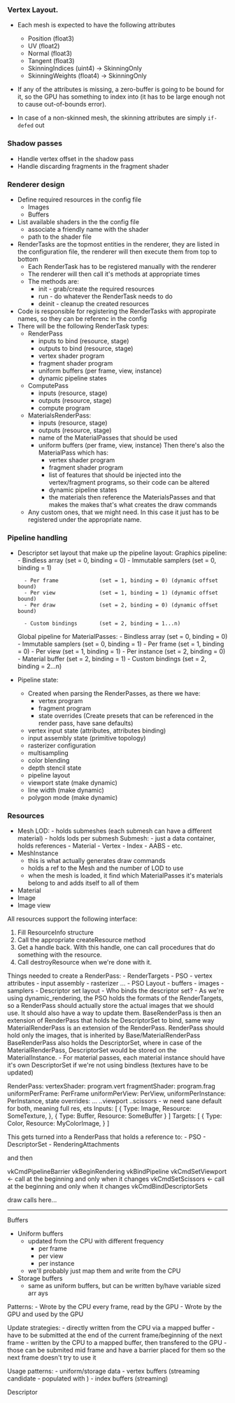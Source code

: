 ### Vertex Layout. 

- Each mesh is expected to have the following attributes
    - Position (float3)
    - UV (float2)
    - Normal (float3)
    - Tangent (float3)
    - SkinningIndices (uint4)   -> SkinningOnly
    - SkinningWeights (float4)  -> SkinningOnly

- If any of the attributes is missing, a zero-buffer is going to be bound for it, so the GPU
has something to index into (it has to be large enough not to cause out-of-bounds error).

- In case of a non-skinned mesh, the skinning attributes are simply `if-defed` out

### Shadow passes

- Handle vertex offset in the shadow pass
- Handle discarding fragments in the fragment shader

### Renderer design

- Define required resources in the config file 
    - Images
    - Buffers
- List available shaders in the the config file
    - associate a friendly name with the shader
    - path to the shader file
- RenderTasks are the topmost entities in the renderer, they are listed in the configuration file,
  the renderer will then execute them from top to bottom
    - Each RenderTask has to be registered manually with the renderer
    - The renderer will then call it's methods at appropriate times
    - The methods are:
        - init - grab/create the required resources
        - run - do whatever the RenderTask needs to do
        - deinit - cleanup the created resources
- Code is responsible for registering the RenderTasks with appropirate names, so they can be referenc in the config
- There will be the following RenderTask types:
    - RenderPass
        - inputs to bind (resource, stage)
        - outputs to bind (resource, stage)
        - vertex shader program
        - fragment shader program
        - uniform buffers (per frame, view, instance)
        - dynamic pipeline states
    - ComputePass
        - inputs (resource, stage)
        - outputs (resource, stage)
        - compute program
    - MaterialsRenderPass:
        - inputs (resource, stage)
        - outputs (resource, stage)
        - name of the MaterialPasses that should be used
        - uniform buffers (per frame, view, instance)
        Then there's also the MaterialPass which has:
            - vertex shader program
            - fragment shader program
            - list of features that should be injected into the vertex/fragment programs, so their code can be altered
            - dynamic pipeline states
            - the materials then reference the MaterialsPasses and that makes the makes that's what creates the draw commands
    - Any custom ones, that we might need. In this case it just has to be registered under the appropriate name.

### Pipeline handling
- Descriptor set layout that make up the pipeline layout:
    Graphics pipeline: 
        - Bindless array        (set = 0, binding = 0)
        - Immutable samplers    (set = 0, binding = 1)

        - Per frame             (set = 1, binding = 0) (dynamic offset bound)
        - Per view              (set = 1, binding = 1) (dynamic offset bound)
        - Per draw              (set = 2, binding = 0) (dynamic offset bound)
        
        - Custom bindings       (set = 2, binding = 1...n)
    Global pipeline for MaterialPasses:
        - Bindless array        (set = 0, binding = 0)
        - Immutable samplers    (set = 0, binding = 1)
        - Per frame             (set = 1, binding = 0)
        - Per view              (set = 1, binding = 1)
        - Per instance          (set = 2, binding = 0)
        - Material buffer       (set = 2, binding = 1)
        - Custom bindings       (set = 2, binding = 2...n)
- Pipeline state: 
    - Created when parsing the RenderPasses, as there we have:
        - vertex program
        - fragment program
        - state overrides
    (Create presets that can be referenced in the render pass, have sane defaults)
    - vertex input state (attributes, attributes binding)
    - input assembly state (primitive topology)
    - rasterizer configuration
    - multisampling
    - color blending
    - depth stencil state
    - pipeline layout
    - viewport state (make dynamic)
    - line width (make dynamic)
    - polygon mode (make dynamic)

### Resources
- Mesh
    LOD:
        - holds submeshes (each submesh can have a different material)
        - holds lods per submesh
        Submesh:
            - just a data container, holds references
                - Material
                - Vertex
                - Index
                - AABS
                - etc.
- MeshInstance
    - this is what actually generates draw commands
    - holds a ref to the Mesh and the number of LOD to use
    - when the mesh is loaded, it find which MaterialPasses it's materials belong to and adds itself 
      to all of them
- Material
- Image
- Image view

All resources support the following interface:
1. Fill ResourceInfo structure
2. Call the appropriate createResource method
3. Get a handle back. With this handle, one can call procedures that do something with the resource.
4. Call destroyResource when we're done with it.


Things needed to create a RenderPass:
    - RenderTargets
    - PSO
        - vertex attributes
        - input assembly
        - rasterizer 
            ...
        - PSO Layout
            - buffers
            - images
            - samplers
        - Descriptor set layout 
        - Who binds the descriptor set?
            - As we're using dynamic_rendering, the PSO holds the formats of the RenderTargets,
              so a RenderPass should actually store the actual images that we should use.
              It should also have a way to update them.
              BaseRenderPass is then an extension of RenderPass that holds he DescriptorSet to bind,
              same way MaterialRenderPass is an extension of the RenderPass.
              RenderPass should hold only the images, that is inherited by Base/MaterialRenderPass
              BaseRenderPass also holds the DescriptorSet, where in case of the MaterialRenderPass, DescriptorSet would
              be stored on the MaterialInstance.
            - For material passes, each material instance should have 
              it's own DescriptorSet if we're not using bindless (textures have to be updated) 

RenderPass:
    vertexShader: program.vert
    fragmentShader: program.frag
    uniformPerFrame: PerFrame
    uniformPerView: PerView,
    uniformPerInstance: PerInstance,
    state overrides: ...
     ..viewport
     ..scissors - w need sane default for both, meaning full res, ets
    Inputs: [
        {
            Type: Image,
            Resource: SomeTexture,
        },
        {
            Type: Buffer,
            Resource: SomeBuffer 
        }
    ]
    Targets: [
        { 
            Type: Color,
            Resource: MyColorImage,
        }
    ]

This gets turned into a RenderPass that holds a reference to:
    - PSO
    - DescriptorSet
    - RenderingAttachments

and then

vkCmdPipelineBarrier 
vkBeginRendering
vkBindPipeline
vkCmdSetViewport <- call at the beginning and only when it changes
vkCmdSetScissors <- call at the beginning and only when it changes
vkCmdBindDescriptorSets

draw calls here...


----- 

Buffers

- Uniform buffers
    - updated from the CPU with different frequency
        - per frame
        - per view
        - per instance
    - we'll probably just map them and write from the CPU
- Storage buffers
    - same as uniform buffers, but can be written by/have variable sized arr ays

Patterns:
    - Wrote by the CPU every frame, read by the GPU
    - Wrote by the GPU and used by the GPU

Update strategies:
    - directly written from the CPU via a mapped buffer
        - have to be submitted at the end of the current frame/beginning of
          the next frame
    - written by the CPU to a mapped buffer, then transfered to the GPU
        - those can be submited mid frame and have a barrier placed for them
          so the next frame doesn't try to use it 

Usage patterns:
    - uniform/storage data
    - vertex buffers (streaming candidate - populated with )
    - index buffers (streaming)


Descriptor